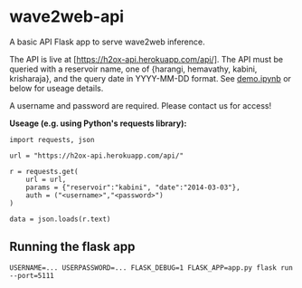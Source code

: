 # wave2web-api
A basic API Flask app to serve wave2web inference.

The API is live at [https://h2ox-api.herokuapp.com/api/]. The API must be queried with a reservoir name, one of {harangi, hemavathy, kabini, krisharaja}, and the query date in YYYY-MM-DD format. See [demo.ipynb](demo.ipynb) or below for useage details.

A username and password are required. Please contact us for access!

**Useage (e.g. using Python's requests library):**

    import requests, json

    url = "https://h2ox-api.herokuapp.com/api/"

    r = requests.get(
        url = url,
        params = {"reservoir":"kabini", "date":"2014-03-03"},
        auth = ("<username>","<password>")
    )

    data = json.loads(r.text)

## Running the flask app
```
USERNAME=... USERPASSWORD=... FLASK_DEBUG=1 FLASK_APP=app.py flask run --port=5111
```
